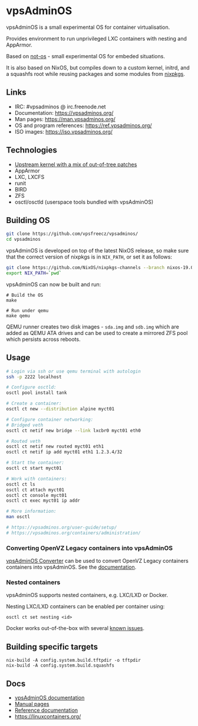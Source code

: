 # vpsAdminOS

vpsAdminOS is a small experimental OS for container virtualisation.

Provides environment to run unprivileged LXC containers with nesting
and AppArmor.

Based on [not-os](https://github.com/cleverca22/not-os/) - small experimental OS
for embeded situations.

It is also based on NixOS, but compiles down to a custom kernel, initrd,
and a squashfs root while reusing packages and some modules from
[nixpkgs](https://github.com/NixOS/nixpkgs/).

## Links

* IRC: #vpsadminos @ irc.freenode.net
* Documentation: <https://vpsadminos.org/>
* Man pages: <https://man.vpsadminos.org/>
* OS and program references: <https://ref.vpsadminos.org/>
* ISO images: <https://iso.vpsadminos.org/>

## Technologies

- [Upstream kernel with a mix of out-of-tree patches](https://github.com/vpsfreecz/linux)
- AppArmor
- LXC, LXCFS
- runit
- BIRD
- ZFS
- osctl/osctld (userspace tools bundled with vpsAdminOS)

## Building OS

```bash
git clone https://github.com/vpsfreecz/vpsadminos/
cd vpsadminos
```

vpsAdminOS is developed on top of the latest NixOS release, so make sure that
the correct version of nixpkgs is in `NIX_PATH`, or set it as follows:

```bash
git clone https://github.com/NixOS/nixpkgs-channels --branch nixos-19.09
export NIX_PATH=`pwd`
```

vpsAdminOS can now be built and run:

```
# Build the OS
make

# Run under qemu
make qemu
```

QEMU runner creates two disk images - `sda.img` and `sdb.img` which are added
as QEMU ATA drives and can be used to create a mirrored ZFS pool which persists
across reboots.

## Usage

```bash
# Login via ssh or use qemu terminal with autologin
ssh -p 2222 localhost

# Configure osctld:
osctl pool install tank

# Create a container:
osctl ct new --distribution alpine myct01

# Configure container networking:
# Bridged veth
osctl ct netif new bridge --link lxcbr0 myct01 eth0

# Routed veth
osctl ct netif new routed myct01 eth1
osctl ct netif ip add myct01 eth1 1.2.3.4/32

# Start the container:
osctl ct start myct01

# Work with containers:
osctl ct ls
osctl ct attach myct01
osctl ct console myct01
osctl ct exec myct01 ip addr

# More information:
man osctl

# https://vpsadminos.org/user-guide/setup/
# https://vpsadminos.org/containers/administration/
```

### Converting OpenVZ Legacy containers into vpsAdminOS
[vpsAdminOS Converter](converter) can be used to convert OpenVZ Legacy
containers containers into vpsAdminOS. See the
[documentation](https://vpsadminos.org/migration-paths/converter/).

### Nested containers
vpsAdminOS supports nested containers, e.g. LXC/LXD or Docker.

Nesting LXC/LXD containers can be enabled per container using:

```
osctl ct set nesting <id>
```

Docker works out-of-the-box with several
[known issues](https://vpsadminos.org/services/docker/#known-issues).

## Building specific targets

```
nix-build -A config.system.build.tftpdir -o tftpdir
nix-build -A config.system.build.squashfs
```

## Docs

* [vpsAdminOS documentation](https://vpsadminos.org)
* [Manual pages](https://man.vpsadminos.org)
* [Reference documentation](https://ref.vpsadminos.org)
* https://linuxcontainers.org/
